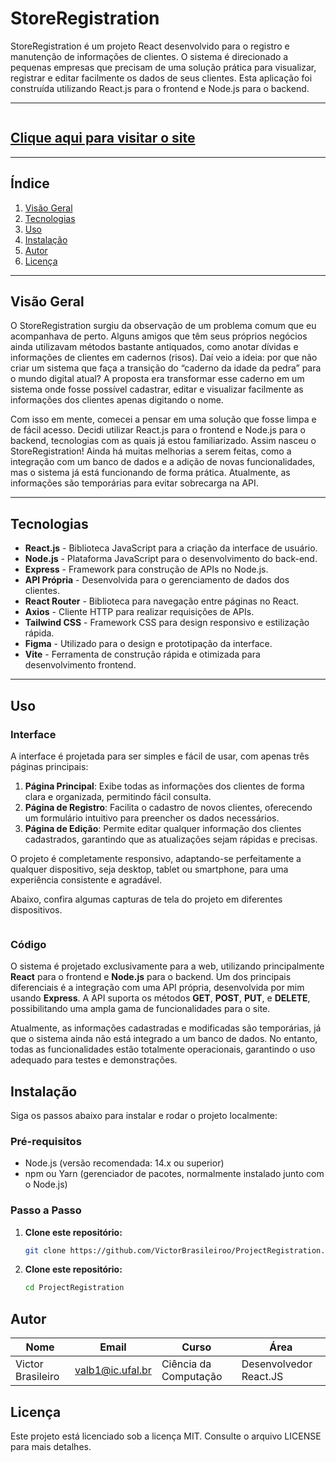 # **StoreRegistration**
StoreRegistration é um projeto React desenvolvido para o registro e manutenção de informações de clientes. O sistema é direcionado a pequenas empresas que precisam de uma solução prática para visualizar, registrar e editar facilmente os dados de seus clientes. Esta aplicação foi construída utilizando React.js para o frontend e Node.js para o backend.
<hr/>
<img src="src/assets/img/Group 3.svg" alt="">
<h2><a href='https://projectregistrationstore.netlify.app/
'>Clique aqui para visitar o site</a></h2>

<hr/>

## Índice
1. [Visão Geral](#visão-geral)
2. [Tecnologias](#tecnologias)
3. [Uso](#uso)
4. [Instalação](#instalação)
5. [Autor](#autor)
6. [Licença](#licença)

---

## Visão Geral
O StoreRegistration surgiu da observação de um problema comum que eu acompanhava de perto. Alguns amigos que têm seus próprios negócios ainda utilizavam métodos bastante antiquados, como anotar dívidas e informações de clientes em cadernos (risos). Daí veio a ideia: por que não criar um sistema que faça a transição do “caderno da idade da pedra” para o mundo digital atual? A proposta era transformar esse caderno em um sistema onde fosse possível cadastrar, editar e visualizar facilmente as informações dos clientes apenas digitando o nome.

Com isso em mente, comecei a pensar em uma solução que fosse limpa e de fácil acesso. Decidi utilizar React.js para o frontend e Node.js para o backend, tecnologias com as quais já estou familiarizado. Assim nasceu o StoreRegistration! Ainda há muitas melhorias a serem feitas, como a integração com um banco de dados e a adição de novas funcionalidades, mas o sistema já está funcionando de forma prática. Atualmente, as informações são temporárias para evitar sobrecarga na API.

---

## Tecnologias
- **React.js** - Biblioteca JavaScript para a criação da interface de usuário.
- **Node.js** - Plataforma JavaScript para o desenvolvimento do back-end.
- **Express** - Framework para construção de APIs no Node.js.
- **API Própria** - Desenvolvida para o gerenciamento de dados dos clientes.
- **React Router** - Biblioteca para navegação entre páginas no React.
- **Axios** - Cliente HTTP para realizar requisições de APIs.
- **Tailwind CSS** - Framework CSS para design responsivo e estilização rápida.
- **Figma** - Utilizado para o design e prototipação da interface.
- **Vite** - Ferramenta de construção rápida e otimizada para desenvolvimento frontend.

---

## Uso

### Interface
A interface é projetada para ser simples e fácil de usar, com apenas três páginas principais:

1. **Página Principal**: Exibe todas as informações dos clientes de forma clara e organizada, permitindo fácil consulta.
2. **Página de Registro**: Facilita o cadastro de novos clientes, oferecendo um formulário intuitivo para preencher os dados necessários.
3. **Página de Edição**: Permite editar qualquer informação dos clientes cadastrados, garantindo que as atualizações sejam rápidas e precisas.

O projeto é completamente responsivo, adaptando-se perfeitamente a qualquer dispositivo, seja desktop, tablet ou smartphone, para uma experiência consistente e agradável. 

Abaixo, confira algumas capturas de tela do projeto em diferentes dispositivos.

<img  src="src/assets/img/mobile.svg" alt=""></img>
<br/>
<img  src="src/assets/img/macs.svg" alt=""></img>

### Código

O sistema é projetado exclusivamente para a web, utilizando principalmente **React** para o frontend e **Node.js** para o backend. Um dos principais diferenciais é a integração com uma API própria, desenvolvida por mim usando **Express**. A API suporta os métodos **GET**, **POST**, **PUT**, e **DELETE**, possibilitando uma ampla gama de funcionalidades para o site.

Atualmente, as informações cadastradas e modificadas são temporárias, já que o sistema ainda não está integrado a um banco de dados. No entanto, todas as funcionalidades estão totalmente operacionais, garantindo o uso adequado para testes e demonstrações.

## Instalação
Siga os passos abaixo para instalar e rodar o projeto localmente:

### Pré-requisitos
- Node.js (versão recomendada: 14.x ou superior)
- npm ou Yarn (gerenciador de pacotes, normalmente instalado junto com o Node.js)

### Passo a Passo

1. **Clone este repositório:**
   ```bash
   git clone https://github.com/VictorBrasileiroo/ProjectRegistration.git
   ```

2. **Clone este repositório:**
   ```bash
   cd ProjectRegistration
   ```

## Autor
| Nome | Email | Curso | Área
|----------|----------|----------|----------|
| Victor Brasileiro  | valb1@ic.ufal.br | Ciência da Computação | Desenvolvedor React.JS

## Licença
Este projeto está licenciado sob a licença MIT. Consulte o arquivo LICENSE para mais detalhes.



